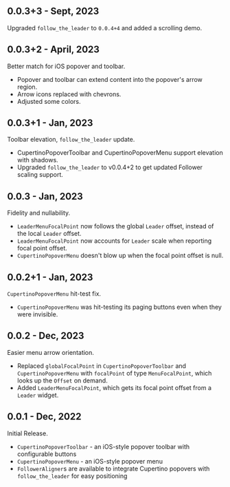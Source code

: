 ## 0.0.3+3 - Sept, 2023
Upgraded `follow_the_leader` to `0.0.4+4` and added a scrolling demo.

## 0.0.3+2 - April, 2023
Better match for iOS popover and toolbar.

 * Popover and toolbar can extend content into the popover's arrow region.
 * Arrow icons replaced with chevrons.
 * Adjusted some colors.

## 0.0.3+1 - Jan, 2023
Toolbar elevation, `follow_the_leader` update.

 * CupertinoPopoverToolbar and CupertinoPopoverMenu support elevation with shadows.
 * Upgraded `follow_the_leader` to v0.0.4+2 to get updated Follower scaling support.

## 0.0.3 - Jan, 2023
Fidelity and nullability.

 * `LeaderMenuFocalPoint` now follows the global `Leader` offset, instead of the local `Leader` offset.
 * `LeaderMenuFocalPoint` now accounts for `Leader` scale when reporting focal point offset.
 * `CupertinoPopoverMenu` doesn't blow up when the focal point offset is null.  

## 0.0.2+1 - Jan, 2023
`CupertinoPopoverMenu` hit-test fix.

 * `CupertinoPopoverMenu` was hit-testing its paging buttons even when they were invisible.

## 0.0.2 - Dec, 2023
Easier menu arrow orientation.

 * Replaced `globalFocalPoint` in `CupertinoPopoverToolbar` and `CupertinoPopoverMenu` with `focalPoint` of type `MenuFocalPoint`, which looks up the `Offset` on demand.
 * Added `LeaderMenuFocalPoint`, which gets its focal point offset from a `Leader` widget.

## 0.0.1 - Dec, 2022
Initial Release.

 * `CupertinoPopoverToolbar` - an iOS-style popover toolbar with configurable buttons
 * `CupertinoPopoverMenu` - an iOS-style popover menu
 * `FollowerAligner`s are available to integrate Cupertino popovers with `follow_the_leader` for easy positioning
